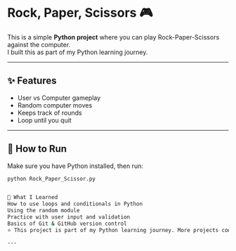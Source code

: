 # Rock, Paper, Scissors 🎮

This is a simple **Python project** where you can play Rock-Paper-Scissors against the computer.  
I built this as part of my Python learning journey.

---

## ✨ Features
- User vs Computer gameplay
- Random computer moves
- Keeps track of rounds
- Loop until you quit

---

## 🚀 How to Run
Make sure you have Python installed, then run:

```bash
python Rock_Paper_Scissor.py


🧠 What I Learned
How to use loops and conditionals in Python
Using the random module
Practice with user input and validation
Basics of Git & GitHub version control
⭐ This project is part of my Python learning journey. More projects coming soon!

---


